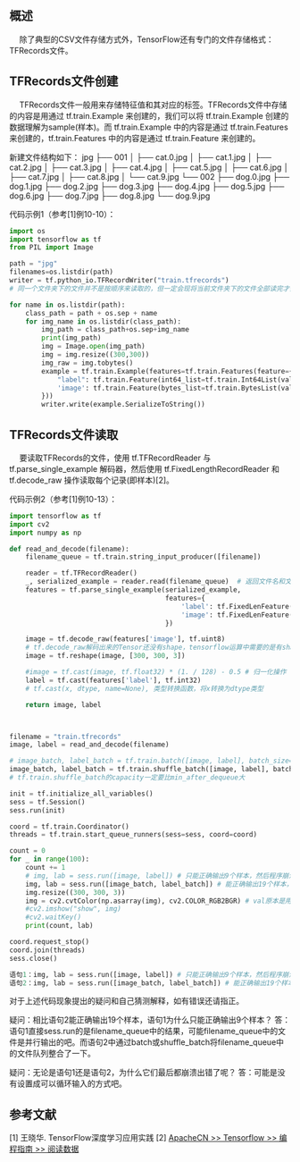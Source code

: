 ﻿---
title: 
date: 2017-10-23
tags:
categories: ["TensorFlow笔记"]
mathjax: true
---

## 概述
&emsp; 除了典型的CSV文件存储方式外，TensorFlow还有专门的文件存储格式：TFRecords文件。
<!-- more -->

## TFRecords文件创建
&emsp; TFRecords文件一般用来存储特征值和其对应的标签。TFRecords文件中存储的内容是用通过 tf.train.Example 来创建的，我们可以将 tf.train.Example 创建的数据理解为sample(样本)。而 tf.train.Example 中的内容是通过 tf.train.Features 来创建的，tf.train.Features 中的内容是通过 tf.train.Feature 来创建的。

新建文件结构如下：
jpg
├── 001
│   ├── cat.0.jpg
│   ├── cat.1.jpg
│   ├── cat.2.jpg
│   ├── cat.3.jpg
│   ├── cat.4.jpg
│   ├── cat.5.jpg
│   ├── cat.6.jpg
│   ├── cat.7.jpg
│   ├── cat.8.jpg
│   └── cat.9.jpg
└── 002
    ├── dog.0.jpg
    ├── dog.1.jpg
    ├── dog.2.jpg
    ├── dog.3.jpg
    ├── dog.4.jpg
    ├── dog.5.jpg
    ├── dog.6.jpg
    ├── dog.7.jpg
    ├── dog.8.jpg
    └── dog.9.jpg

代码示例1（参考[1]例10-10）：
```python
import os
import tensorflow as tf
from PIL import Image

path = "jpg"
filenames=os.listdir(path)
writer = tf.python_io.TFRecordWriter("train.tfrecords")
# 同一个文件夹下的文件并不是按顺序来读取的，但一定会现将当前文件夹下的文件全部读完才会读下一个文件夹。

for name in os.listdir(path):
    class_path = path + os.sep + name
    for img_name in os.listdir(class_path):
        img_path = class_path+os.sep+img_name
        print(img_path)
        img = Image.open(img_path)
        img = img.resize((300,300))
        img_raw = img.tobytes()
        example = tf.train.Example(features=tf.train.Features(feature={
            "label": tf.train.Feature(int64_list=tf.train.Int64List(value=[int(name)])),
            'image': tf.train.Feature(bytes_list=tf.train.BytesList(value=[img_raw]))
        }))
        writer.write(example.SerializeToString())
```


## TFRecords文件读取
&emsp; 要读取TFRecords的文件，使用 tf.TFRecordReader 与 tf.parse\_single\_example 解码器，然后使用 tf.FixedLengthRecordReader 和 tf.decode_raw 操作读取每个记录(即样本)[2]。

代码示例2（参考[1]例10-13）：
```python
import tensorflow as tf
import cv2
import numpy as np

def read_and_decode(filename):
    filename_queue = tf.train.string_input_producer([filename])

    reader = tf.TFRecordReader()
    _, serialized_example = reader.read(filename_queue)  # 返回文件名和文件
    features = tf.parse_single_example(serialized_example,
                                       features={
                                           'label': tf.FixedLenFeature([], tf.int64),
                                           'image': tf.FixedLenFeature([], tf.string),
                                       })

    image = tf.decode_raw(features['image'], tf.uint8)
    # tf.decode_raw解码出来的Tensor还没有shape，tensorflow运算中需要的是有shape的张量。
    image = tf.reshape(image, [300, 300, 3])

    #image = tf.cast(image, tf.float32) * (1. / 128) - 0.5 # 归一化操作
    label = tf.cast(features['label'], tf.int32)
    # tf.cast(x, dtype, name=None), 类型转换函数，将x转换为dtype类型

    return image, label



filename = "train.tfrecords"
image, label = read_and_decode(filename)

# image_batch, label_batch = tf.train.batch([image, label], batch_size=1, num_threads=1, capacity=10) # 按顺序批处理
image_batch, label_batch = tf.train.shuffle_batch([image, label], batch_size=1, capacity=10, min_after_dequeue=3) # 随机批处理
# tf.train.shuffle_batch的capacity一定要比min_after_dequeue大

init = tf.initialize_all_variables()
sess = tf.Session()
sess.run(init)

coord = tf.train.Coordinator()
threads = tf.train.start_queue_runners(sess=sess, coord=coord)

count = 0
for _ in range(100):
    count += 1
    # img, lab = sess.run([image, label]) # 只能正确输出9个样本，然后程序崩溃出错
    img, lab = sess.run([image_batch, label_batch]) # 能正确输出19个样本，然后程序崩溃出错
    img.resize((300, 300, 3))
    img = cv2.cvtColor(np.asarray(img), cv2.COLOR_RGB2BGR) # val原本是用PIL.Image读取的，要想用opencv显示，则要将其转换为opencv的通道格式。
    #cv2.imshow("show", img)
    #cv2.waitKey()
    print(count, lab)

coord.request_stop()
coord.join(threads)
sess.close()
```

```python
语句1：img, lab = sess.run([image, label]) # 只能正确输出9个样本，然后程序崩溃出错
语句2：img, lab = sess.run([image_batch, label_batch]) # 能正确输出19个样本，然后程序崩溃出错
```

对于上述代码现象提出的疑问和自己猜测解释，如有错误还请指正。

疑问：相比语句2能正确输出19个样本，语句1为什么只能正确输出9个样本？
答：语句1直接sess.run的是filename\_queue中的结果，可能filename\_queue中的文件是并行输出的吧。而语句2中通过batch或shuffle\_batch将filename\_queue中的文件队列整合了一下。

疑问：无论是语句1还是语句2，为什么它们最后都崩溃出错了呢？
答：可能是没有设置成可以循环输入的方式吧。


## 参考文献
[1] 王晓华. TensorFlow深度学习应用实践 
[2] [ApacheCN >> Tensorflow >> 编程指南 >> 阅读数据](http://cwiki.apachecn.org/pages/viewpage.action?pageId=10029497)
